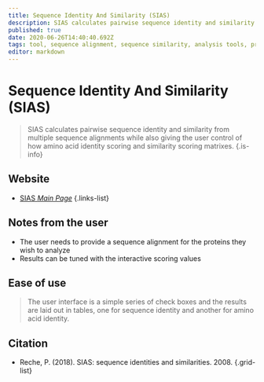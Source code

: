 ```yaml
---
title: Sequence Identity And Similarity (SIAS) 
description: SIAS calculates pairwise sequence identity and similarity from multiple sequence alignments.
published: true
date: 2020-06-26T14:40:40.692Z
tags: tool, sequence alignment, sequence similarity, analysis tools, protein, sequence identity
editor: markdown
---
```


# Sequence Identity And Similarity (SIAS) 

> SIAS calculates pairwise sequence identity and similarity from multiple sequence alignments while also giving the user control of how amino acid identity scoring and similarity scoring matrixes. 
{.is-info}

 
## Website 

- [SIAS *Main Page*](http://imed.med.ucm.es/Tools/sias.html)
 {.links-list}

## Notes from the user
- The user needs to provide a sequence alignment for the proteins they wish to analyze
- Results can be tuned with the interactive scoring values


## Ease of use
> The user interface is a simple series of check boxes and the results are laid out in tables, one for sequence identity and another for amino acid identity.




## Citation

- Reche, P. (2018). SIAS: sequence identities and similarities. 2008.
{.grid-list}
